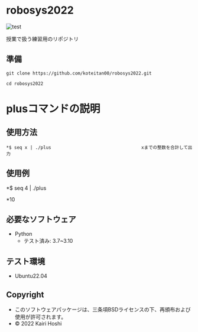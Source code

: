 # robosys2022
![test](https://github.com/koteitan00/robosys202x/actions/workflows/test.yml/badge.svg)

授業で扱う練習用のリポジトリ


## 準備

`git clone https://github.com/koteitan00/robosys2022.git`

`cd robosys2022`

# plusコマンドの説明

## 使用方法
`*$ seq x | ./plus        `
`                         `
`xまでの整数を合計して出力`

## 使用例
*$ seq 4 | ./plus

*10
## 必要なソフトウェア
* Python
  * テスト済み: 3.7~3.10

## テスト環境
* Ubuntu22.04

## Copyright
* このソフトウェアパッケージは、三条項BSDライセンスの下、再頒布および使用が許可されます。
* © 2022 Kairi Hoshi


